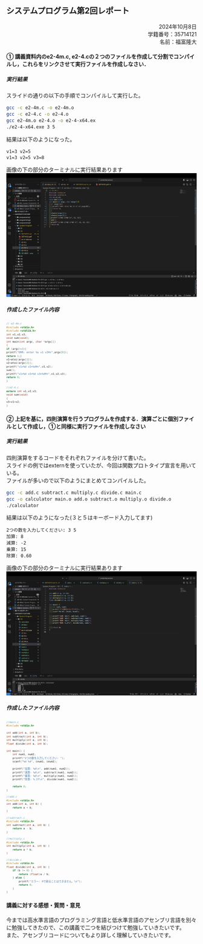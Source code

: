 ## システムプログラム第2回レポート

<div style="text-align: right;">
2024年10月8日  <br>
学籍番号：35714121  <br>
名前：福富隆大  <br>
</div>  
  
#### ① 講義資料内のe2-4m.c, e2-4.cの２つのファイルを作成して分割でコンパイルし，これらをリンクさせて実⾏ファイルを作成しなさい．  

##### 実行結果  
スライドの通りの以下の手順でコンパイルして実行した。

```bash
gcc -c e2-4m.c -o e2-4m.o  
gcc -c e2-4.c -o e2-4.o  
gcc e2-4m.o e2-4.o -o e2-4-x64.ex  
./e2-4-x64.exe 3 5  
```
結果は以下のようになった。

```bach
v1=3 v2=5 
v1=3 v2=5 v3=8 
```

画像の下の部分のターミナルに実行結果あります
![実行結果のスクショ](./実行結果１.png)

##### 作成したファイル内容  
<div style="font-size: 8px;">

```c
// e2-4m.c
#include <stdio.h>
#include <stdlib.h>
int v1,v2,v3;
void sum(void);
int main(int argc, char *argv[])
{
if (argc!=3){
printf("ERR: enter %s v1 v2¥n",argv[0]);
return 1;}
v1=atoi(argv[1]);
v2=atoi(argv[2]);
printf("v1=%d v2=%d¥n",v1,v2);
sum();
printf("v1=%d v2=%d v3=%d¥n",v1,v2,v3);
return 0;
}
```
```c
//e2-4.c
extern int v1,v2,v3;
void sum(void)
{
v3=v1+v2;
}
```
</div>



#### ② 上記を基に，四則演算を⾏うプログラムを作成する．演算ごとに個別ファイルとして作成し，①と同様に実⾏ファイルを作成しなさい  

##### 実行結果  

四則演算をするコードをそれぞれファイルを分けて書いた。  
スライドの例ではexternを使っていたが、今回は関数プロトタイプ宣言を用いている。  
ファイルが多いので以下のようにまとめてコンパイルした。  
```bash
gcc -c add.c subtract.c multiply.c divide.c main.c
gcc -o calculator main.o add.o subtract.o multiply.o divide.o
./calculator
```
結果は以下のようになった(３と５はキーボード入力してます)  
```bach
2つの数を入力してください: 3 5
加算: 8
減算: -2
乗算: 15
除算: 0.60
```

画像の下の部分のターミナルに実行結果あります
![実行結果のスクショ](./実行結果２.png)

##### 作成したファイル内容  
<div style="font-size: 8px;">

```c
//main.c
#include <stdio.h>

int add(int a, int b);
int subtract(int a, int b);
int multiply(int a, int b);
float divide(int a, int b);

int main() {
    int num1, num2;
    printf("2つの数を入力してください: ");
    scanf("%d %d", &num1, &num2);

    printf("加算: %d\n", add(num1, num2));
    printf("減算: %d\n", subtract(num1, num2));
    printf("乗算: %d\n", multiply(num1, num2));
    printf("除算: %.2f\n", divide(num1, num2));

    return 0;
}
```
```c
//add.c
#include <stdio.h>
int add(int a, int b) {
    return a + b;
}
```
```c
//subtract.c
#include <stdio.h>
int subtract(int a, int b) {
    return a - b;
}
```
```c
//multiply.c
#include <stdio.h>
int multiply(int a, int b) {
    return a * b;
}
```
```c
//divide.c
#include <stdio.h>
float divide(int a, int b) {
    if (b != 0) {
        return (float)a / b;
    } else {
        printf("エラー: 0で割ることはできません。\n");
        return 0;
    }
}
```
</div>

#### 講義に対する感想・質問・意⾒

今までは⾼⽔準言語のプログラミング言語と低水準言語のアセンブリ言語を別々に勉強してきたので、この講義で二つを結びつけて勉強していきたいです。  
また、アセンブリコードについてもより詳しく理解していきたいです。